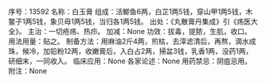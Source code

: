 序号：13592
名称：白玉膏
组成：活鲫鱼6两，白芷1两5钱，穿山甲1两5钱，木鳖子1两5钱，象贝母1两5钱，当归各1两5钱。
出处：《丸散膏丹集成》引《疡医大全》。
主治：一切疮疡、热疖。
加减：None
功效：拔毒，提脓，生肌，收口。
用法用量：贴之。
制备方法：用麻油2斤4两，煎枯，去滓滤清后，再熬，滴水成珠，候冷，加铅粉12两，收嫩膏后，入白占2两，掃盆3钱，乳香1两，没药1两，研细末，一同收入。
临床应用：None
各家论述：None
用药禁忌：阴疽忌用。
附注：None
